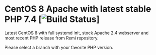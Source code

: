 # CentOS 8 Apache with latest stable PHP 7.4 [![Build Status](https://travis-ci.com/joramk/el8-httpd-php.svg?branch=master)]

Latest CentOS 8 with full systemd init, stock Apache 2.4 webserver and most recent PHP release from Remi repository.

Please select a branch with your favorite PHP version.
